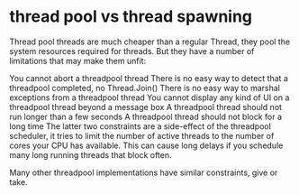 # thread pool vs thread spawning

Thread pool threads are much cheaper than a regular Thread, they pool the system resources required for threads. But they have a number of limitations that may make them unfit:

You cannot abort a threadpool thread
There is no easy way to detect that a threadpool completed, no Thread.Join()
There is no easy way to marshal exceptions from a threadpool thread
You cannot display any kind of UI on a threadpool thread beyond a message box
A threadpool thread should not run longer than a few seconds
A threadpool thread should not block for a long time
The latter two constraints are a side-effect of the threadpool scheduler, it tries to limit the number of active threads to the number of cores your CPU has available. This can cause long delays if you schedule many long running threads that block often.

Many other threadpool implementations have similar constraints, give or take.
